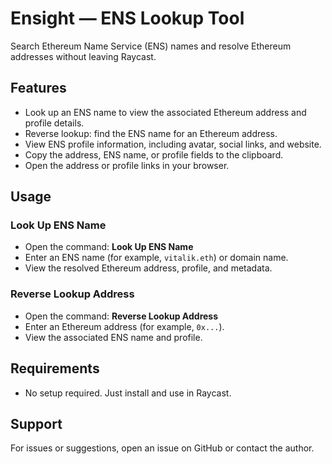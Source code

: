 # Ensight — ENS Lookup Tool

Search Ethereum Name Service (ENS) names and resolve Ethereum addresses without leaving Raycast.

## Features

- Look up an ENS name to view the associated Ethereum address and profile details.
- Reverse lookup: find the ENS name for an Ethereum address.
- View ENS profile information, including avatar, social links, and website.
- Copy the address, ENS name, or profile fields to the clipboard.
- Open the address or profile links in your browser.

## Usage

### Look Up ENS Name

- Open the command: **Look Up ENS Name**
- Enter an ENS name (for example, `vitalik.eth`) or domain name.
- View the resolved Ethereum address, profile, and metadata.

### Reverse Lookup Address

- Open the command: **Reverse Lookup Address**
- Enter an Ethereum address (for example, `0x...`).
- View the associated ENS name and profile.

## Requirements

- No setup required. Just install and use in Raycast.

## Support

For issues or suggestions, open an issue on GitHub or contact the author.
